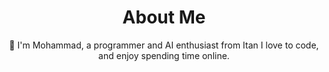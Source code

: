 
<h1 align="center">About Me</h1>

<p align="center">👋 I'm Mohammad, a programmer and AI enthusiast from Itan I love to code, and enjoy spending time online. </p>



